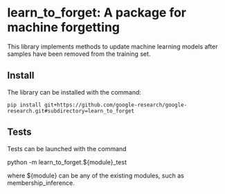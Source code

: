 # learn_to_forget: A package for machine forgetting

This library implements methods to update machine learning models after samples
have been removed from the training set.

## Install

The library can be installed with the command:

    pip install git+https://github.com/google-research/google-research.git#subdirectory=learn_to_forget


## Tests

Tests can be launched with the command

   python -m learn_to_forget.${module}_test

where ${module} can be any of the existing modules, such as
membership_inference.

